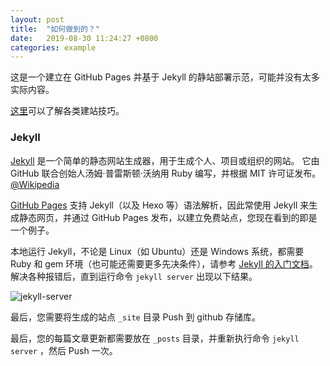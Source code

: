 ```yaml
---
layout: post
title:  "如何做到的？"
date:   2019-08-30 11:24:27 +0800
categories: example
---
```


这是一个建立在 GitHub Pages 并基于 Jekyll 的静站部署示范，可能并没有太多实际内容。

[这里](http://www.thailycare.com/blog/)可以了解各类建站技巧。

###  Jekyll

[Jekyll](https://jekyllrb.com/) 是一个简单的静态网站生成器，用于生成个人、项目或组织的网站。 它由 GitHub 联合创始人汤姆·普雷斯顿·沃纳用 Ruby 编写，并根据 MIT 许可证发布。[@Wikipedia](https://en.wikipedia.org/wiki/Jekyll_(software))

[GitHub Pages](https://pages.github.com/) 支持 Jekyll（以及 Hexo 等）语法解析，因此常使用 Jekyll 来生成静态网页，并通过 GitHub Pages 发布，以建立免费站点，您现在看到的即是一个例子。

本地运行 Jekyll，不论是 Linux（如 Ubuntu）还是 Windows 系统，都需要 Ruby 和 gem 环境（也可能还需要更多先决条件），请参考 [Jekyll 的入门文档](https://jekyllrb.com/docs/installation/)。解决各种报错后，直到运行命令 `jekyll server` 出现以下结果。

![jekyll-server](/jekylldemo/images/jekyll-server.png)

最后，您需要将生成的站点 `_site` 目录 Push 到 github 存储库。

最后，您的每篇文章更新都需要放在 `_posts` 目录，并重新执行命令 `jekyll server` ，然后 Push 一次。